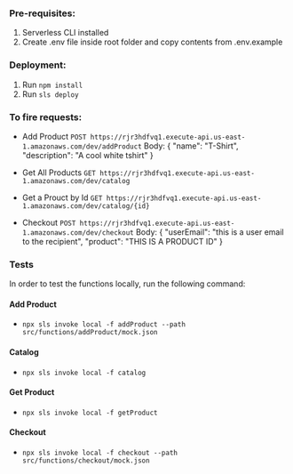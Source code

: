 ### Pre-requisites:

1. Serverless CLI installed
2. Create .env file inside root folder and copy contents from .env.example

### Deployment:

1. Run `npm install`
2. Run `sls deploy`

### To fire requests:

- Add Product
  `POST https://rjr3hdfvq1.execute-api.us-east-1.amazonaws.com/dev/addProduct`
  Body: {
  "name": "T-Shirt",
  "description": "A cool white tshirt"
  }

- Get All Products
  `GET https://rjr3hdfvq1.execute-api.us-east-1.amazonaws.com/dev/catalog`

- Get a Prouct by Id
  `GET https://rjr3hdfvq1.execute-api.us-east-1.amazonaws.com/dev/catalog/{id}`

- Checkout
  `POST https://rjr3hdfvq1.execute-api.us-east-1.amazonaws.com/dev/checkout`
  Body: {
  "userEmail": "this is a user email to the recipient",
  "product": "THIS IS A PRODUCT ID"
  }

### Tests

In order to test the functions locally, run the following command:

#### Add Product

- `npx sls invoke local -f addProduct --path src/functions/addProduct/mock.json`

#### Catalog

- `npx sls invoke local -f catalog`

#### Get Product

- `npx sls invoke local -f getProduct`

#### Checkout

- `npx sls invoke local -f checkout --path src/functions/checkout/mock.json`
